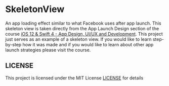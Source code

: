 # SkeletonView

An app loading effect similar to what Facebook uses after app launch. This skeleton view is taken directly from the App Launch Design section of the course [iOS 12 & Swift 4 - App Design, UI/UX and Development](https://www.udemy.com/app-design-uiux-plus-ios-development/). This project just serves as an example of a skeleton view. If you would like to learn step-by-step how it was made and if you would like to learn about other app launch strategies please visit the course.

## LICENSE

This project is licensed under the MIT License [LICENSE](LICENSE.md) for details
